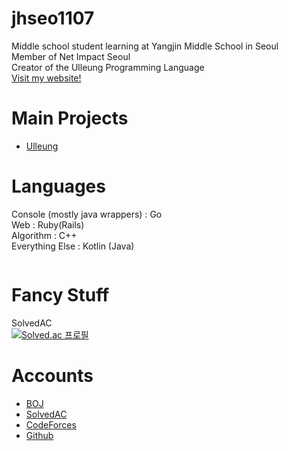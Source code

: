 # jhseo1107
Middle school student learning at Yangjin Middle School in Seoul  
Member of Net Impact Seoul  
Creator of the Ulleung Programming Language  
[Visit my website!](https://jhseo1107.kro.kr)

# Main Projects
- [Ulleung](http://울릉.메인.한국/)

# Languages
Console (mostly java wrappers) : Go  
Web : Ruby(Rails)  
Algorithm : C++  
Everything Else : Kotlin (Java)  
  
<a href="https://sourcerer.io/jhseo1107"><img src="https://img.shields.io/badge/Java-273%20commits-orange.svg" alt=""></a>  
<a href="https://sourcerer.io/jhseo1107"><img src="https://img.shields.io/badge/Kotlin-119%20commits-green.svg" alt=""></a>  
<a href="https://sourcerer.io/jhseo1107"><img src="https://img.shields.io/badge/Go-3%20commits-blue.svg" alt=""></a>  
<a href="https://sourcerer.io/jhseo1107"><img src="https://img.shields.io/badge/Ruby-1%20commits-red.svg" alt=""></a>  

# Fancy Stuff
SolvedAC  
[![Solved.ac 프로필](http://mazassumnida.wtf/api/v2/generate_badge?boj=jhseo1107)](https://solved.ac/jhseo1107)


# Accounts
- [BOJ](https://acmicpc.net/user/jhseo1107)  
- [SolvedAC](https://solved.ac/profile/jhseo1107)
- [CodeForces](https://codeforces.com/profile/jhseo1107)
- [Github](https://github.com/jhseo1107)  

